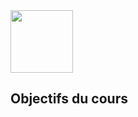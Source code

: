 
<img src="https://upload.wikimedia.org/wikipedia/commons/6/66/Logo_cnam.gif" width="100"> 


##  Objectifs du cours

